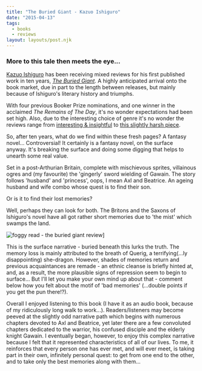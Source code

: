 ```yaml
---
title: "The Buried Giant - Kazuo Ishiguro"
date: "2015-04-13"
tags:
  - books
  - reviews
layout: layouts/post.njk
---
```


### More to this tale then meets the eye...

[Kazuo Ishiguro](http://theburiedgiant.co.uk/) has been receiving mixed reviews for his first published work in ten years, [_The Buried Giant_](http://bit.do/alwaysbooks-tbg "The Buried Giant"). A highly anticipated arrival onto the book market, due in part to the length between releases, but mainly because of Ishiguro's literary history and triumphs.

With four previous Booker Prize nominations, and one winner in the acclaimed _The Remains of The Day_, it's no wonder expectations had been set high. Also, due to the interesting choice of genre it's no wonder the reviews range from [interesting & insightful](http://www.independent.co.uk/arts-entertainment/books/reviews/the-buried-giant-by-kazuo-ishiguro-book-review-this-isle-is-full-of-monsters-10072414.html "Independent - The Buried Giant Review") to [this slightly harsh piece](http://www.telegraph.co.uk/culture/books/bookreviews/11451411/The-Buried-Giant-by-Kazuo-Ishiguro-review.html "Telegraph - The Buried Giant").

So, after ten years, what do we find within these fresh pages? A fantasy novel... Controversial! It certainly is a fantasy novel, on the surface anyway. It's breaking the surface and doing some digging that helps to unearth some real value.

Set in a post-Arthurian Britain, complete with mischievous sprites, villainous ogres and (my favourite) the 'gingerly' sword wielding of Gawain. The story follows 'husband' and 'princess', oops, I mean Axl and Beatrice. An ageing husband and wife combo whose quest is to find their son.

Or is it to find their lost memories?

Well, perhaps they can look for both. The Britons and the Saxons of Ishiguro's novel have all got rather short memories due to 'the mist' which swamps the land.

![foggy read - the buried giant review](../../images/foggy-read-1024x683.jpg)]

This is the surface narrative - buried beneath this lurks the truth. The memory loss is mainly attributed to the breath of Querig, a terrifying(...ly disappointing) she-dragon. However, shades of memories return and previous acquaintances are remade - an ethnic cleanse is briefly hinted at, and, as a result, the more plausible signs of repression seem to begin to surface... But I'll let you make your own mind up about that - comment below how you felt about the motif of 'bad memories' (...double points if you get the pun there!?).

Overall I enjoyed listening to this book (I have it as an audio book, because of my ridiculously long walk to work...). Readers/listeners may become peeved at the slightly odd narrative path which begins with numerous chapters devoted to Axl and Beatrice, yet later there are a few convoluted chapters dedicated to the warrior, his confused disciple and the elderly knight Gawain. I eventually began, however, to enjoy this complex narrative because I felt that it represented characteristics of all of our lives. To me, it reinforces that every person one has ever met, and will ever meet, is taking part in their own, infinitely personal quest: to get from one end to the other, and to take only the best memories along with them...
